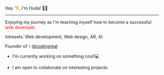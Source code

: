 Hey <img src="https://github.com/Codingreat/Codingreat/raw/main/wave.gif" width ="16px">, I'm Huda! 👩‍💻 
___________________________________________________________________________________________________________________________________________________________________________________
Enjoying my journey as I'm teaching myself how to become a successful <span style="color: red"> web developer</span>.

Intresets:  Web development, Web design, AR, AI 

Founder of ✨[@codingreat](https://www.instagram.com/codingreat/)

- I'm currently working on something cool!💻

- I am open to collaborate on interesting projects.
